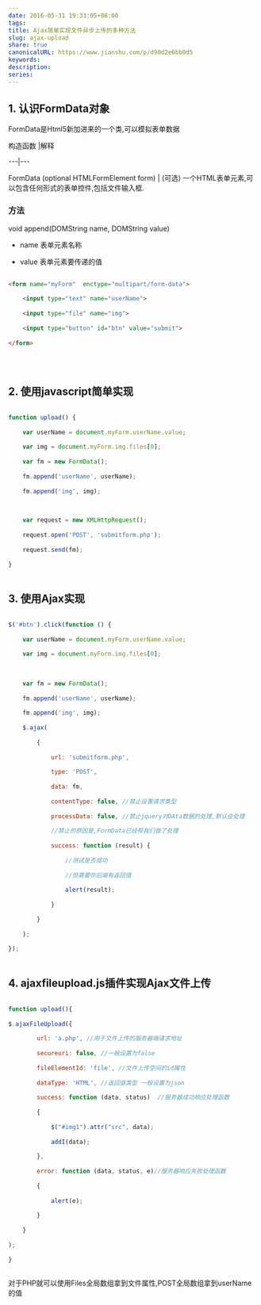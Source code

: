 ```yaml
---  
date: 2016-05-31 19:33:05+08:00  
tags:   
title: Ajax简单实现文件异步上传的多种方法  
slug: ajax-upload  
share: true  
canonicalURL: https://www.jianshu.com/p/d90d2e6bb0d5  
keywords:   
description:   
series:   
---  
```


  
## 1. 认识FormData对象
  
FormData是Html5新加进来的一个类,可以模拟表单数据
  

  

  
构造函数 |解释
  
---|---
  
FormData (optional HTMLFormElement form) | (可选) 一个HTML表单元素,可以包含任何形式的表单控件,包括文件输入框.
  

  
### 方法
  

  
void append(DOMString name, DOMString value)
  

  
* name 表单元素名称
  
* value 表单元素要传递的值
  

  
```html
  
<form name="myForm"  enctype="multipart/form-data">
  
    <input type="text" name="userName">
  
    <input type="file" name="img">
  
    <input type="button" id="btn" value="submit">
  
</form>
  

  
```
  
## 2. 使用javascript简单实现
  
```javascript
  
function upload() {
  
    var userName = document.myForm.userName.value;
  
    var img = document.myForm.img.files[0];
  
    var fm = new FormData();
  
    fm.append('userName', userName);
  
    fm.append('img', img);
  

  
    var request = new XMLHttpRequest();
  
    request.open('POST', 'submitform.php');
  
    request.send(fm);
  
}
  
```
  
## 3.  使用Ajax实现
  

  

  
```javascript
  
$('#btn').click(function () {
  
    var userName = document.myForm.userName.value;
  
    var img = document.myForm.img.files[0];
  
    
  
    var fm = new FormData();
  
    fm.append('userName', userName);
  
    fm.append('img', img);
  
    $.ajax(
  
        {
  
            url: 'submitform.php',
  
            type: 'POST',
  
            data: fm,
  
            contentType: false, //禁止设置请求类型
  
            processData: false, //禁止jquery对DAta数据的处理,默认会处理
  
            //禁止的原因是,FormData已经帮我们做了处理
  
            success: function (result) {
  
                //测试是否成功
  
                //但需要你后端有返回值
  
                alert(result);
  
            }
  
        }
  
    );
  
});
  
```
  

  
## 4. ajaxfileupload.js插件实现Ajax文件上传
  
```javascript
  
function upload(){
  
$.ajaxFileUpload({
  
        url: 'a.php', //用于文件上传的服务器端请求地址
  
        secureuri: false, //一般设置为false
  
        fileElementId: 'file', //文件上传空间的id属性  
  
        dataType: 'HTML', //返回值类型 一般设置为json
  
        success: function (data, status)  //服务器成功响应处理函数
  
        {                
  
        	$("#img1").attr("src", data);
  
        	addI(data);
  
        },
  
        error: function (data, status, e)//服务器响应失败处理函数
  
        {
  
            alert(e);
  
        }
  
    }   
  
);
  
} 
  
```
  
对于PHP就可以使用Files全局数组拿到文件属性,POST全局数组拿到userName的值
  

  
